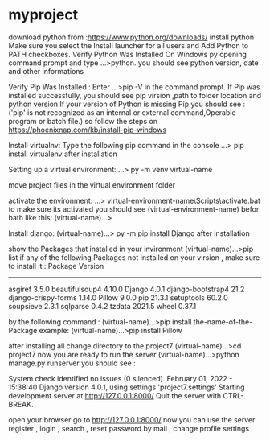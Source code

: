# myproject
download python from :https://www.python.org/downloads/
install python  Make sure you select the Install launcher for all users and Add Python to PATH checkboxes.
Verify Python Was Installed On Windows  py opening command prompt and type 
...\>python.
you should see python version, date and other informations

Verify Pip Was Installed :
Enter ...\>pip -V in the command prompt.
If Pip was installed successfully, you should see pip virsion ,path to folder location and python version 
If your version of Python is missing Pip you should see :
('pip' is not recognized as an internal or external command,Operable program or batch file.) so follow the steps on https://phoenixnap.com/kb/install-pip-windows

Install virtualnv:
Type the following pip command in the console
...\> pip install virtualenv
after installation

Setting up a virtual environment:
...\> py -m venv virtual-name

move project files in the virtual environment folder

activate the environment:
...\> virtual-environment-name\Scripts\activate.bat
to make sure its activated you should see (virtual-environment-name) befor bath like this:
(virtual-name)...\>

Install django:
(virtual-name)...\> py -m pip install Django
after installation

show the Packages that installed in your invironment
(virtual-name)...\>pip list
if any of the following Packages not installed on your virsion , make sure to install it :
Package             Version
------------------- -------
asgiref             3.5.0
beautifulsoup4      4.10.0
Django              4.0.1
django-bootstrap4   21.2
django-crispy-forms 1.14.0
Pillow              9.0.0
pip                 21.3.1
setuptools          60.2.0
soupsieve           2.3.1
sqlparse            0.4.2
tzdata              2021.5
wheel               0.37.1

by the following command :
(virtual-name)...\>pip install the-name-of-the-Package
example: 
(virtual-name)...\>pip install Pillow

after installing all 
change directory to the project7
(virtual-name)...\>cd project7
now you are ready to run the server 
(virtual-name)...\>python manage.py runserver
you should see :


System check identified no issues (0 silenced).
February 01, 2022 - 15:38:40
Django version 4.0.1, using settings 'project7.settings'
Starting development server at http://127.0.0.1:8000/
Quit the server with CTRL-BREAK.


open your browser go to http://127.0.0.1:8000/
now you can use the server 
register , login , search , reset password by mail , change profile settings

